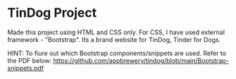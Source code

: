 # TinDog Project

Made this project using HTML and CSS only. For CSS, I have used external framework - "Bootstrap".
Its a brand website for TinDog, Tinder for Dogs.

HINT: To fiure out which Bootstrap components/snippets are used. Refer to the PDF below:
https://github.com/appbrewery/tindog/blob/main/Bootstrap-snippets.pdf


